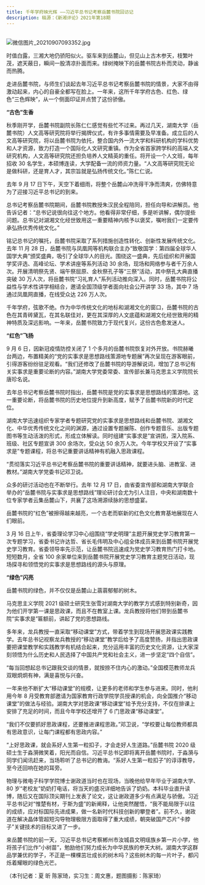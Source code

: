 ```yaml
---
title: 千年学府映光辉 ——习近平总书记考察岳麓书院回访记
description: 稿源：《新湘评论》2021年第18期
---
```


\
![微信图片_20210907093352.jpg](https://imgs.rednet.cn/data/138/IMAGE_TENANT_LIB/IMAGE/7014973/2021/9/17/ab0a9e681ee249b9b1c87931ea2cf1aa.jpg '微信图片_20210907093352.jpg')

时值白露，三湘大地仍骄阳似火。驱车来到岳麓山，但见山上古木参天，枝繁叶茂，遮天蔽日，瞬间一股清凉扑面而来。绿树掩映下的岳麓书院古朴而灵动，静谧而热腾。

走进岳麓书院，与师生们谈起去年习近平总书记考察岳麓书院的情景，大家不由得激动起来，内心的自豪全都写在脸上。一年来，这所千年学府古色、红色、绿色“三色辉映”，从一个侧面印证并点赞了这份骄傲。

**“古色”生香**

秋季刚开学，岳麓书院副院长陈仁仁感觉有些忙不过来。再过几天，湖南大学（岳麓书院）人文高等研究院将举行揭牌仪式，有许多事情需要及早准备。成立后的人文高等研究院，将以岳麓书院为依托，整合国内外一流大学和科研机构的学科优势和人才资源，致力打造一个国际化人文研究重镇。作为全省首家跨学科的高端人文研究机构，人文高等研究院还担负培养人文精英的重任。将开设一个人文班，每年招收 30 名学生，本硕博连读，大学配备一流的师资力量。“人文高等研究院无论是做科研，还是育人才，其宗旨就是弘扬传统文化。”陈仁仁说。

去年 9 月 17 日下午，天空下着细雨，将整个岳麓山冲洗得干净而清爽，仿佛特意为了迎接习近平总书记的到来。

总书记考察岳麓书院期间，岳麓书院教授朱汉民全程陪同，担任向导和讲解员。他告诉记者：“总书记说很向往这个地方。他看得非常仔细，多是听讲解，偶尔提些问题。总书记对湖湘文化经世致用这一重要精神内核予以褒奖，嘱咐我们一定要传承弘扬优秀传统文化。”

铭记总书记的嘱托，岳麓书院采取了系列措施创造性转化、创新性发展传统文化。去年 11 月 28 日，岳麓书院与凤凰网等机构联合主办“致敬国学：第四届全球华人国学大典”颁奖盛典，吸引了全球华人的目光。围绕这一盛典，先后组织和开展国学奖评选、高峰论坛、学术讲座等系列活动 30 余场，现场和网络参与者千万余人次。开展清明祭先贤、端午祭屈原、金秋祭孔子等“三祭”活动，其中祭孔大典直播突破 30 万人次，将岳麓书院“习礼育人”系列活动推向深入。同时，岳麓书院将公益性与学术性讲学相结合，邀请全国顶级学者面向社会公开讲学 33 场，其中 7 场通过凤凰网直播，在线受众达 226 万人次。

千年学府，弦歌不绝。作为中华传统文化的地标和湖湘文化的窗口，岳麓书院的古色在其青砖黛瓦，在其名联佳对，更在其深厚的人文底蕴和湖湘文化经世致用的精神特质及深远影响。一年来，岳麓书院致力于现代复兴，这份古色愈发迷人。

**“红色”飞扬**

9 月 6 日，因新冠疫情防控关闭了 1 个多月的岳麓书院恢复对外开放。书院赫曦台两边，布置精美的“党的实事求是思想路线策源地专题展”再次呈现在游客眼前，引得游客纷纷驻足观看。“我们还修改了岳麓书院的导游解说词，增加了总书记有关实事求是重要论断的内容。”湖南大学党委常委、宣传部长兼马克思主义学院院长唐珍名说。

去年总书记考察岳麓书院时指出，岳麓书院是党的实事求是思想路线的策源地。这一重要论断，将岳麓书院的历史地位提升到新高度，赋予了岳麓书院新的时代定位。

湖南大学迅速组织专家学者专题研究党的实事求是思想路线和岳麓书院、湖湘文化、中华优秀传统文化之间的渊源，通过设置专题展陈、创作专题音乐、出版专题图书等生动活泼的形式，形成立体解读。同时组建“实事求是”宣讲团，深入院系、班级、社区专题宣讲 300 余场次，受众达 50 余万人次。今年学校又开设了“实事求是”专题课程，将总书记重要讲话精神有机融入思政课程。

“贯彻落实习近平总书记考察岳麓书院的重要讲话精神，就要进头脑、进教室、进教材。”湖南大学党委书记邓卫说。

众多的研讨活动也在不断举行。去年 12 月 17 日，由省委宣传部和湖南大学联合举办的“岳麓书院与实事求是思想路线”理论研讨会尤为引人注目，中央和湖南数十位专家学者云集岳麓山下，共襄了这场溯源续脉的思想盛宴。

岳麓书院的“红色”被擦得越来越亮，一个古老而崭新的红色文化教育基地展现在人们眼前。

3 月 16 日上午，省委理论学习中心组围绕“学史明理”主题开展党史学习教育第一次专题学习，省委书记许达哲、省长毛伟明及中心组全体成员来到岳麓书院开展党史学习教育。省委领导率先示范，让岳麓书院迅速成为党史学习教育热门打卡地。短短数月，全省 100 余家单位来到岳麓书院开展党史学习教育主题党日活动，现场探寻和领悟党的实事求是思想路线的源头与原理。

**“绿色”闪亮**

岳麓书院的绿色，并不仅仅是岳麓山上蓊蓊郁郁的树木。

马克思主义学院 2021 级硕士研究生张雪对湖南大学的教学方式感到特别新奇，因为他们开学第一课是思政课，而且不在教室上课。龙兵教授将他们带到岳麓书院“实事求是”匾额前，讲起了党的思想路线。

多年来，龙兵教授一直采取“移动课堂”方式，带着学生到现场开展思政课实践教学。去年总书记视察龙兵教授的“移动课堂”教学后给予了高度赞扬，并指出思政课要把课堂教学和实践教学有机结合起来，充分运用丰富的历史文化资源，让大家深刻领悟为什么历史和人民选择了中国共产党和社会主义，进一步坚定“四个自信”。

“每当回想起总书记跟我交谈的情景，就按捺不住内心的激动。”全国模范教师龙兵双眼炯炯有神，满是喜悦与兴奋。

一年来他不断扩大“移动课堂”的规模，让更多的老师和学生参与进来。同时，他利用今年 8 月受教育部邀请为国家教育行政学院学员授课的机会，向全国推介“移动课堂”的做法与经验。湖南大学对思政课“移动课堂”给予充分支持，不仅在排课上安排了充足的时间，而且今年学校还增开了 6 门思政课“移动课堂”。

“我们不仅要抓好思政课程，还要推进课程思政。”邓卫说，“学校要让每位教师都具有思政意识，让每门课程都有思政内容。”

“上好思政课，就会系好人生第一粒扣子，才会走好人生道路。”岳麓书院 2020 级硕士生于淼漪微笑着，阳光而自信。习近平总书记即将离开岳麓书院时，于淼漪与同学们闻讯赶来，当场聆听了总书记的教诲。“系好人生第一粒扣子”的谆谆教导，至今还回响在她的耳旁。

物理与微电子科学学院博士谢政道当时也在现场，当晚他给早年毕业于湖南大学、80 岁“老校友”奶奶打电话，将当天的盛况详细地告诉了奶奶。本科毕业直升读博，随后又在国际顶尖期刊上发表了论文，这让谢政道多少有点满足与骄傲。习近平总书记对“惟楚有材，于斯为盛”的新阐释，让他突然醒悟，“我不能局限于以往的成绩，应对标国际先进成果，做一名新时代科技创新的攀登者”。前不久，谢政道在解决晶体管超短沟导物理极限方面取得了重大成绩，朝突破国产芯片“卡脖子”关键技术的目标又进了一步。

来岳麓书院的前一天，习近平总书记考察郴州市汝城县文明瑶族乡第一片小学，他将孩子们比作“小树苗”，勉励他们努力成长为中华民族的参天大树。湖南大学这群品学兼优的学子，不正是一棵棵茁壮成长的树木吗？这些树木的每一片叶子，都闪烁着耀眼的绿色光芒。

（本刊记者：夏 昕 陈家琦，实习生：周文惠，题图摄影：陈家琦）
